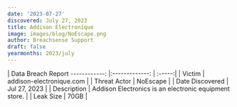 ```yaml
---
date: '2023-07-27'
discovered: July 27, 2023
title: Addison Electronique
image: images/blog/NoEscape.png
author: Breachsense Support
draft: false
yearmonths: 2023/july
---
```



| Data Breach Report
------------:     |:-------------:    | :-----:|
| Victim      | addison-electronique.com      | 
| Threat Actor      | NoEscape      | 
| Date Discovered      | Jul 27, 2023      | 
| Description      | Addison Electronics is an electronic equipment store.      | 
| Leak Size      | 70GB      | 


